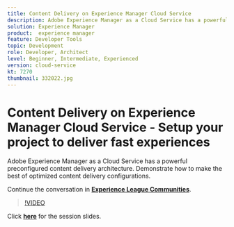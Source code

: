 ```yaml
---
title: Content Delivery on Experience Manager Cloud Service
description: Adobe Experience Manager as a Cloud Service has a powerful preconfigured content delivery architecture. Demonstrate how to make the best of optimized content delivery configurations.
solution: Experience Manager
product:  experience manager
feature: Developer Tools
topic: Development
role: Developer, Architect
level: Beginner, Intermediate, Experienced
version: cloud-service
kt: 7270
thumbnail: 332022.jpg
---
```


# Content Delivery on Experience Manager Cloud Service - Setup your project to deliver fast experiences

Adobe Experience Manager as a Cloud Service has a powerful preconfigured content delivery architecture. Demonstrate how to make the best of optimized content delivery configurations.

Continue the conversation in **[Experience League Communities](http://adobe.ly/36Yd3v6)**.

>[!VIDEO](https://video.tv.adobe.com/v/332022/?quality=12&learn=on&hidetitle=true)

Click **[here](/help/events/assets/content-delivery-on-aemcs.pdf)** for the session slides.